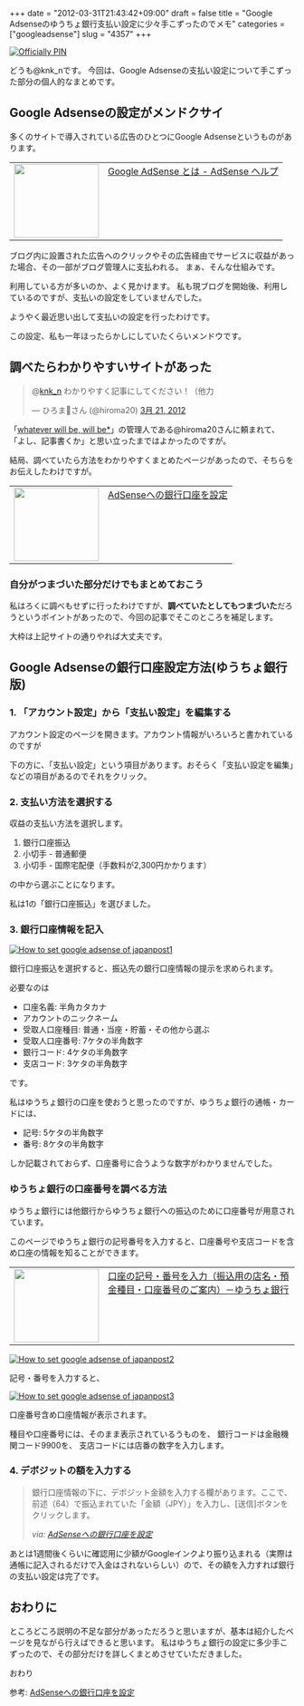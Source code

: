 +++
date = "2012-03-31T21:43:42+09:00"
draft = false
title = "Google Adsenseのゆうちょ銀行支払い設定に少々手こずったのでメモ"
categories = ["googleadsense"]
slug = "4357"
+++

<div class="center"><a href="http://www.flickr.com/photos/60495845@N00/1438324500/" title="Officially PIN by Néstor Carrasco L., on Flickr" target="_blank"><img class="flickr_photo" src="http://farm2.static.flickr.com/1076/1438324500_938dff2db3_z.jpg" alt="Officially PIN" /></a></div>

どうも@knk_nです。
今回は、Google Adsenseの支払い設定について手こずった部分の個人的なまとめです。<!--more--><h2>Google Adsenseの設定がメンドクサイ</h2>
多くのサイトで導入されている広告のひとつにGoogle Adsenseというものがあります。

<table width="100%"><td valign="top" width="150"><a href="http://support.google.com/adsense/bin/answer.py?hl=ja&answer=9712" target="_blank"><img border="0" src="http://capture.heartrails.com/150x130/shadow?http://support.google.com/adsense/bin/answer.py?hl=ja&answer=9712" alt="" width="150" height="130" /></a></td><td valign="top"><a href="http://support.google.com/adsense/bin/answer.py?hl=ja&answer=9712" target="_blank">Google AdSense とは - AdSense ヘルプ</a><script type="text/javascript">var url="http://support.google.com/adsense/bin/answer.py?hl=ja&answer=9712";</script><script src="http://api.b.st-hatena.com/entry.count?url=http://support.google.com/adsense/bin/answer.py?hl=ja&answer=9712&callback=hatebTxt"></script></td></table>

ブログ内に設置された広告へのクリックやその広告経由でサービスに収益があった場合、その一部がブログ管理人に支払われる。
まぁ、そんな仕組みです。

利用している方が多いのか、よく見かけます。
私も現ブログを開始後、利用しているのですが、支払いの設定をしていませんでした。

ようやく最近思い出して支払いの設定を行ったわけです。

この設定、私も一年ほったらかしにしていたくらいメンドウです。

<h2>調べたらわかりやすいサイトがあった</h2>
<blockquote class="twitter-tweet" data-in-reply-to="182399077550530560" lang="ja"><p>@<a href="https://twitter.com/knk_n">knk_n</a> わかりやすく記事にしてください！（他力</p>&mdash; ひろまさん (@hiroma20) <a href="https://twitter.com/hiroma20/status/182403956381712386" data-datetime="2012-03-21T09:51:06+00:00">3月 21, 2012</a></blockquote>

「<a href="http://hiroma20.com/" target="_blank">whatever will be, will be*</a>」の管理人である@hiroma20さんに頼まれて、
「よし、記事書くか」と思い立ったまではよかったのですが。

結局、調べていたら方法をわかりやすくまとめたページがあったので、そちらをお伝えしたわけですが。

<table width="100%"><td valign="top" width="150"><a href="http://kumacrow.blog111.fc2.com/blog-entry-114.html" target="_blank"><img border="0" src="http://capture.heartrails.com/150x130/shadow?http://kumacrow.blog111.fc2.com/blog-entry-114.html" alt="" width="150" height="130" /></a></td><td valign="top"><a href="http://kumacrow.blog111.fc2.com/blog-entry-114.html" target="_blank">AdSenseへの銀行口座を設定</a><script type="text/javascript">var url="http://kumacrow.blog111.fc2.com/blog-entry-114.html";</script><script src="http://api.b.st-hatena.com/entry.count?url=http://kumacrow.blog111.fc2.com/blog-entry-114.html&callback=hatebTxt"></script></td></table>

<h3>自分がつまづいた部分だけでもまとめておこう</h3>
私はろくに調べもせずに行ったわけですが、<strong>調べていたとしてもつまづいた</strong>だろうというポイントがあったので、今回の記事でそこのところを補足します。

大枠は上記サイトの通りやれば大丈夫です。

<h2>Google Adsenseの銀行口座設定方法(ゆうちょ銀行版)</h2>
<h3>1. 「アカウント設定」から「支払い設定」を編集する</h3>
アカウント設定のページを開きます。アカウント情報がいろいろと書かれているのですが

下の方に、「支払い設定」という項目があります。おそらく「支払い設定を編集」などの項目があるのでそれをクリック。

<h3>2. 支払い方法を選択する</h3>
収益の支払い方法を選択します。
<ol>
<li>銀行口座振込</li>
<li>小切手 - 普通郵便</li>
<li>小切手 - 国際宅配便（手数料が2,300円かかります）</li>
</ol>
の中から選ぶことになります。

私は1の「銀行口座振込」を選びました。

<h3>3. 銀行口座情報を記入</h3>

<div class="center"><a href="http://knk-n.com/images/2012/03/how_to_set_google_adsense_of_japanpost1.jpg" title="How to set google adsense of japanpost1" target="_blank"><img src="http://knk-n.com/images/2012/03/how_to_set_google_adsense_of_japanpost1.jpg" alt="How to set google adsense of japanpost1" title="how_to_set_google_adsense_of_japanpost1.jpg" /></a></div>

銀行口座振込を選択すると、振込先の銀行口座情報の提示を求められます。

必要なのは
<ul>
<li>口座名義: 半角カタカナ</li>
<li>アカウントのニックネーム</li>
<li>受取人口座種目: 普通・当座・貯蓄・その他から選ぶ</li>
<li>受取人口座番号: 7ケタの半角数字</li>
<li>銀行コード: 4ケタの半角数字</li>
<li>支店コード: 3ケタの半角数字</li>
</ul>
です。

私はゆうちょ銀行の口座を使おうと思ったのですが、ゆうちょ銀行の通帳・カードには、
<ul>
<li>記号: 5ケタの半角数字</li>
<li>番号: 8ケタの半角数字</li>
</ul>
しか記載されておらず、口座番号に合うような数字がわかりませんでした。

<h3>ゆうちょ銀行の口座番号を調べる方法</h3>
ゆうちょ銀行には他銀行からゆうちょ銀行への振込のために口座番号が用意されています。

このページでゆうちょ銀行の記号番号を入力すると、口座番号や支店コードを含め口座の情報を知ることができます。

<table width="100%"><td valign="top" width="150"><a href="https://wwws.jp-bank.japanpost.jp/cgi-bin/kouza.cgi" target="_blank"><img border="0" src="http://capture.heartrails.com/150x130/shadow?https://wwws.jp-bank.japanpost.jp/cgi-bin/kouza.cgi" alt="" width="150" height="130" /></a></td><td valign="top"><a href="https://wwws.jp-bank.japanpost.jp/cgi-bin/kouza.cgi" target="_blank">口座の記号・番号を入力（振込用の店名・預金種目・口座番号のご案内）－ゆうちょ銀行</a><script type="text/javascript">var url="https://wwws.jp-bank.japanpost.jp/cgi-bin/kouza.cgi";</script><script src="http://api.b.st-hatena.com/entry.count?url=https://wwws.jp-bank.japanpost.jp/cgi-bin/kouza.cgi&callback=hatebTxt"></script></td></table>

<div class="center"><a href="http://knk-n.com/images/2012/03/how_to_set_google_adsense_of_japanpost2.jpg" title="How to set google adsense of japanpost2" target="_blank"><img src="http://knk-n.com/images/2012/03/how_to_set_google_adsense_of_japanpost2.jpg" alt="How to set google adsense of japanpost2" title="how_to_set_google_adsense_of_japanpost2.jpg" /></a></div>

記号・番号を入力すると、

<div class="center"><a href="http://knk-n.com/images/2012/03/how_to_set_google_adsense_of_japanpost3.jpg" title="How to set google adsense of japanpost3" target="_blank"><img src="http://knk-n.com/images/2012/03/how_to_set_google_adsense_of_japanpost3.jpg" alt="How to set google adsense of japanpost3" title="how_to_set_google_adsense_of_japanpost3.jpg" /></a></div>

口座番号含め口座情報が表示されます。

種目や口座番号には、そのまま表示されているうものを、
銀行コードは金融機関コード9900を、
支店コードには店番の数字を入力します。

<h3>4. デボジットの額を入力する</h3>
<blockquote cite="http://kumacrow.blog111.fc2.com/blog-entry-114.html" title="AdSenseへの銀行口座を設定">
<p>銀行口座情報の下に、デポジット金額を入力する欄があります。ここで、前述（64）で振込まれていた「金額（JPY）」を入力し、[送信]ボタンをクリックします。</p>
<cite>via: <a href="http://kumacrow.blog111.fc2.com/blog-entry-114.html" target="_blank">AdSenseへの銀行口座を設定</a></cite>
</blockquote>
あとは1週間後くらいに確認用に少額がGoogleインクより振り込まれる（実際は通帳に記入されるだけで入金はされないらしい）ので、その額を入力すれば銀行の支払い設定は完了です。

<h2>おわりに</h2>
ところどころ説明の不足な部分があっただろうと思いますが、基本は紹介したページを見ながら行えばできると思います。
私はゆうちょ銀行の設定に多少手こずったので、その部分だけを詳しくまとめさせていただきました。

おわり

<p>参考: <a href="http://kumacrow.blog111.fc2.com/blog-entry-114.html" target="_blank">AdSenseへの銀行口座を設定</a><script type="text/javascript">var url="http://kumacrow.blog111.fc2.com/blog-entry-114.html";</script><script src="http://api.b.st-hatena.com/entry.count?url=http://kumacrow.blog111.fc2.com/blog-entry-114.html&callback=hatebTxt"></script></p>
